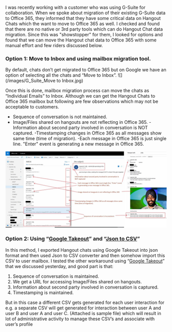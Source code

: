 ﻿---
layout: post
#title: Move Google Hangout chats to O365

---
I was recently working with a customer who was using G-Suite for collaboration. When we spoke about migration of their existing G-Suite data to Office 365, they informed that they have some critical data on Hangout Chats which the want to move to Office 365 as well. I checked and found that there are no native or 3rd party tools which can do Hangout Chat data migration. Since this was "showstopper" for them, I looked for options and found that we can move the Hangout chat data to Office 365 with some manual effort and few riders discussed below.

### Option 1: Move to Inbox and using mailbox migration tool. 

By default, chats don’t get migrated to Office 365 but on Google we have an option of selecting all the chats and “Move to Inbox”. 
![](/images/G_Suite_Move to Inbox.jpg)

Once this is done, mailbox migration process can move the chats as “Individual Emails” to Inbox. Although we can get the Hangout Chats to Office 365 mailbox but following are few observations which may not be acceptable to customers.

- Sequence of conversation is not maintained.
- Image/Files shared on hangouts are not reflecting in Office 365.
-Information about second party involved in conversation is NOT captured.
-Timestamping changes in Office 365 as all messages show same time (time of migration).
-Each message in Office 365 is just single line. "Enter" event is generating a new message in Office 365. 

![](/images/G_Suite_Post_Migration.jpg)

### Option 2: Using “[Google Takeout]( https://takeout.google.com/)” and “[Json to CSV](https://github.com/mratkovic/hangouts_json_to_csv)”

In this method, I exported Hangout chats using Google Takeout into json format and then used Json to CSV converter and then somehow import this CSV to user mailbox.
I tested the other workaround using “[Google Takeout]( https://takeout.google.com/)” that we discussed yesterday, and good part is that:
1)	Sequence of conversation is maintained.
2)	We get a URL for accessing Image/Files shared on hangouts.
3)	Information about second party involved in conversation is captured.
4)	Timestamping is maintained.

But in this case a different CSV gets generated for each user interaction for e.g. a separate CSV will get generated for interaction between user A and user B and user A and user C. (Attached is sample file) which will result in lot of administrative activity to manage these CSV’s and associate with user’s profile 